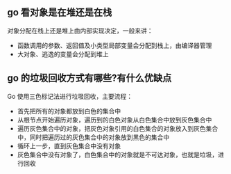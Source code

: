 ## go 看对象是在堆还是在栈

对象分配在栈上还是堆上由内部实现决定，一般来讲：

- 函数调用的参数、返回值及小类型局部变量会分配到栈上，由编译器管理
- 大对象、逃逸的变量会分配到堆上

## go 的垃圾回收方式有哪些?有什么优缺点

Go 使用三色标记法进行垃圾回收，主要流程：

- 首先把所有的对象都放到白色的集合中
- 从根节点开始遍历对象，遍历到的白色对象从白色集合中放到灰色集合中
- 遍历灰色集合中的对象，把灰色对象引用的白色集合的对象放入到灰色集合中，同时把遍历过的灰色集合中的对象放到黑色的集合中
- 循环上一步，直到灰色集合中没有对象
- 灰色集合中没有对象了，白色集合中的对象就是不可达对象，也就是垃圾，进行回收
